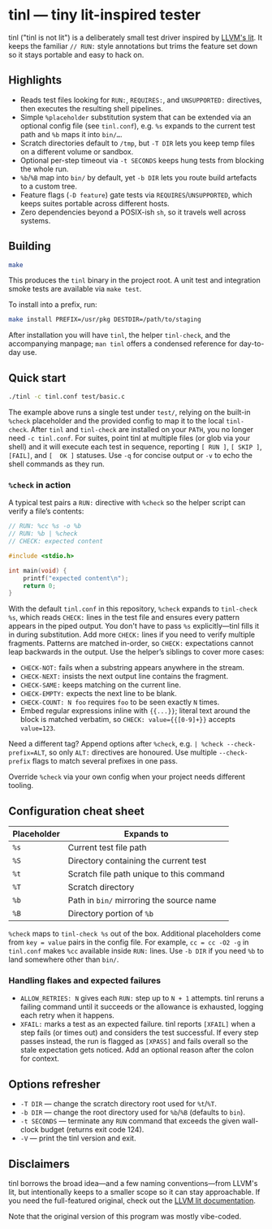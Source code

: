 # tinl — tiny lit-inspired tester

tinl ("tinl is not lit") is a deliberately small test driver inspired by [LLVM's
lit](https://llvm.org/docs/CommandGuide/lit.html). It keeps the familiar `//
RUN:` style annotations but trims the feature set down so it stays portable and
easy to hack on.

## Highlights

- Reads test files looking for `RUN:`, `REQUIRES:`, and `UNSUPPORTED:`
  directives, then executes the resulting shell pipelines.
- Simple `%placeholder` substitution system that can be extended via an optional
  config file (see `tinl.conf`), e.g. `%s` expands to the current test
  path and `%b` maps it into `bin/…`.
- Scratch directories default to `/tmp`, but `-T DIR` lets you keep temp files
  on a different volume or sandbox.
- Optional per-step timeout via `-t SECONDS` keeps hung tests from blocking the
  whole run.
- `%b`/`%B` map into `bin/` by default, yet `-b DIR` lets you route build
  artefacts to a custom tree.
- Feature flags (`-D feature`) gate tests via `REQUIRES`/`UNSUPPORTED`, which
  keeps suites portable across different hosts.
- Zero dependencies beyond a POSIX-ish `sh`, so it travels well across systems.

## Building

```sh
make
```

This produces the `tinl` binary in the project root. A unit test and integration
smoke tests are available via `make test`.

To install into a prefix, run:

```sh
make install PREFIX=/usr/pkg DESTDIR=/path/to/staging
```

After installation you will have `tinl`, the helper `tinl-check`, and the
accompanying manpage; `man tinl` offers a condensed reference for day-to-day
use.

## Quick start

```sh
./tinl -c tinl.conf test/basic.c
```

The example above runs a single test under `test/`, relying on the built-in
`%check` placeholder and the provided config to map it to the local
`tinl-check`. After `tinl` and `tinl-check` are installed on your `PATH`, you no
longer need `-c tinl.conf`. For suites, point tinl at multiple files (or
glob via your shell) and it will execute each test in sequence, reporting
`[ RUN ]`, `[ SKIP ]`, `[FAIL]`, and `[  OK ]` statuses. Use `-q` for concise
output or `-v` to echo the shell commands as they run.

### `%check` in action

A typical test pairs a `RUN:` directive with `%check` so the helper script can
verify a file’s contents:

```c
// RUN: %cc %s -o %b
// RUN: %b | %check
// CHECK: expected content

#include <stdio.h>

int main(void) {
    printf("expected content\n");
    return 0;
}
```

With the default `tinl.conf` in this repository, `%check` expands to
`tinl-check %s`, which reads `CHECK:` lines in the test file and ensures every
pattern appears in the piped output. You don't have to pass `%s` explicitly—tinl
fills it in during substitution. Add more `CHECK:` lines if you need to verify
multiple fragments. Patterns are matched in-order, so `CHECK:` expectations
cannot leap backwards in the output. Use the helper’s siblings to cover more
cases:

- `CHECK-NOT:` fails when a substring appears anywhere in the stream.
- `CHECK-NEXT:` insists the next output line contains the fragment.
- `CHECK-SAME:` keeps matching on the current line.
- `CHECK-EMPTY:` expects the next line to be blank.
- `CHECK-COUNT: N foo` requires `foo` to be seen exactly `N` times.
- Embed regular expressions inline with `{{...}}`; literal text around the block
  is matched verbatim, so `CHECK: value={{[0-9]+}}` accepts `value=123`.

Need a different tag? Append options after `%check`, e.g. `| %check --check-prefix=ALT`,
so only `ALT:` directives are honoured. Use multiple `--check-prefix` flags to match
several prefixes in one pass.

Override `%check` via your own config when your project
needs different tooling.

## Configuration cheat sheet

| Placeholder | Expands to                               |
|-------------|------------------------------------------|
| `%s`        | Current test file path                   |
| `%S`        | Directory containing the current test    |
| `%t`        | Scratch file path unique to this command |
| `%T`        | Scratch directory                        |
| `%b`        | Path in `bin/` mirroring the source name |
| `%B`        | Directory portion of `%b`                |

`%check` maps to `tinl-check %s` out of the box. Additional placeholders come
from `key = value` pairs in the config file. For example, `cc = cc -O2 -g` in
`tinl.conf` makes `%cc` available inside `RUN:` lines. Use `-b DIR` if you
need `%b` to land somewhere other than `bin/`.

### Handling flakes and expected failures

- `ALLOW_RETRIES: N` gives each `RUN:` step up to `N + 1` attempts. tinl reruns a
  failing command until it succeeds or the allowance is exhausted, logging each
  retry when it happens.
- `XFAIL:` marks a test as an expected failure. tinl reports `[XFAIL]` when a
  step fails (or times out) and considers the test successful. If every step
  passes instead, the run is flagged as `[XPASS]` and fails overall so the stale
  expectation gets noticed. Add an optional reason after the colon for context.

## Options refresher

- `-T DIR` — change the scratch directory root used for `%t`/`%T`.
- `-b DIR` — change the root directory used for `%b`/`%B` (defaults to `bin`).
- `-t SECONDS` — terminate any `RUN` command that exceeds the given wall-clock
  budget (returns exit code 124).
- `-V` — print the tinl version and exit.

## Disclaimers

tinl borrows the broad idea—and a few naming conventions—from LLVM's lit, but
intentionally keeps to a smaller scope so it can stay approachable. If you need
the full-featured original, check out the [LLVM lit
documentation](https://llvm.org/docs/CommandGuide/lit.html).

Note that the original version of this program was mostly vibe-coded.
